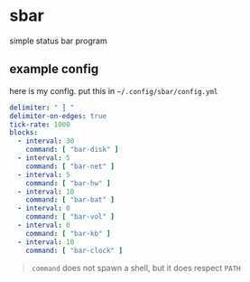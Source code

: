 # sbar
simple status bar program

## example config
here is my config. put this in `~/.config/sbar/config.yml`

```yaml
delimiter: " ┇ "
delimiter-on-edges: true
tick-rate: 1000
blocks:
  - interval: 30
    command: [ "bar-disk" ]
  - interval: 5
    command: [ "bar-net" ]
  - interval: 5
    command: [ "bar-hw" ]
  - interval: 10
    command: [ "bar-bat" ]
  - interval: 0
    command: [ "bar-vol" ]
  - interval: 0
    command: [ "bar-kb" ]
  - interval: 10
    command: [ "bar-clock" ]
```

> `command` does not spawn a shell, but it does respect `PATH`
